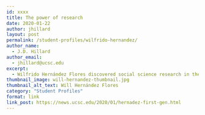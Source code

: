 ```yaml
---
id: xxxx
title: The power of research
date: 2020-01-22
author: jhillard
layout: post
permalink: /student-profiles/wilfrido-hernandez/
author_name:
  - J.D. Hillard
author_email:
  - jhillard@ucsc.edu
excerpt:
  - Wilfrido Hernández Flores discovered social science research in the Culture and Achievement Collaborative, and it changed his life.
thumbnail_image: will-hernandez-thumbnail.jpg
thumbnail_alt_text: Will Hernández Flores
category: "Student Profiles"
format: link
link_post: https://news.ucsc.edu/2020/01/hernadez-first-gen.html
---
```

